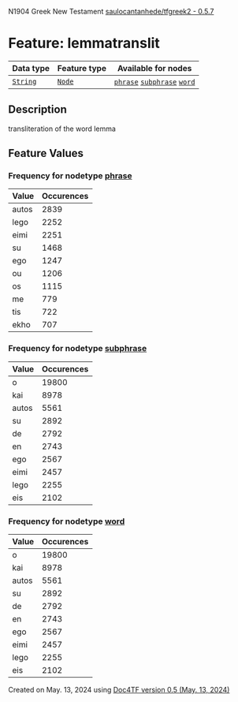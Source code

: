 N1904 Greek New Testament <a href="https://github.com/saulocantanhede/tfgreek2">saulocantanhede/tfgreek2 - 0.5.7</a>
# Feature: lemmatranslit
Data type|Feature type|Available for nodes
---|---|---
[`String`](featuresbydatatype.md#string)|[`Node`](featuresbytype.md#node)| [`phrase`](featuresbynodetype.md#phrase)  [`subphrase`](featuresbynodetype.md#subphrase)  [`word`](featuresbynodetype.md#word) 
## Description
transliteration of the word lemma
## Feature Values
### Frequency for nodetype [phrase](featuresbynodetype.md#phrase)
Value|Occurences
---|---
autos|2839
lego|2252
eimi|2251
su|1468
ego|1247
ou|1206
os|1115
me|779
tis|722
ekho|707
### Frequency for nodetype [subphrase](featuresbynodetype.md#subphrase)
Value|Occurences
---|---
o|19800
kai|8978
autos|5561
su|2892
de|2792
en|2743
ego|2567
eimi|2457
lego|2255
eis|2102
### Frequency for nodetype [word](featuresbynodetype.md#word)
Value|Occurences
---|---
o|19800
kai|8978
autos|5561
su|2892
de|2792
en|2743
ego|2567
eimi|2457
lego|2255
eis|2102
 

Created on May. 13, 2024 using [Doc4TF version 0.5 (May. 13, 2024)](https://github.com/tonyjurg/Doc4TF/blob/main/CreateFeatureDoc.ipynb) 